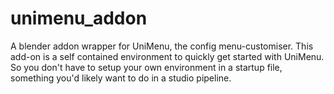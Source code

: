 # unimenu_addon

A blender addon wrapper for UniMenu, the config menu-customiser.
This add-on is a self contained environment to quickly get started with UniMenu. 
So you don't have to setup your own environment in a startup file, something you'd likely want to do in a studio pipeline.
